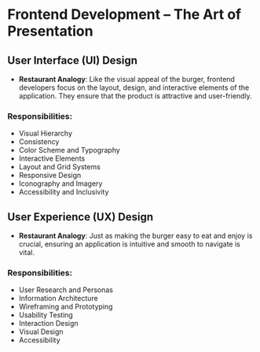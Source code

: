 # Frontend Development – The Art of Presentation

## User Interface (UI) Design

- **Restaurant Analogy**: Like the visual appeal of the burger, frontend developers focus on the layout, design, and interactive elements of the application. They ensure that the product is attractive and user-friendly.

### Responsibilities:

- Visual Hierarchy
- Consistency
- Color Scheme and Typography
- Interactive Elements
- Layout and Grid Systems
- Responsive Design
- Iconography and Imagery
- Accessibility and Inclusivity

## User Experience (UX) Design

- **Restaurant Analogy**: Just as making the burger easy to eat and enjoy is crucial, ensuring an application is intuitive and smooth to navigate is vital.

### Responsibilities:

- User Research and Personas
- Information Architecture
- Wireframing and Prototyping
- Usability Testing
- Interaction Design
- Visual Design
- Accessibility
